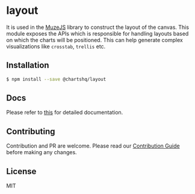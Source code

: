 # layout

It is used in the [MuzeJS](https://github.com/chartshq/muze) library to construct the layout of the canvas. This module
exposes the APIs which is responsible for handling layouts based on which the charts will be positioned. This can help generate complex visualizations like `crosstab`, `trellis` etc.

## Installation

```bash
$ npm install --save @chartshq/layout
```

## Docs

Please refer to [this](https://muzejs.org/docs) for detailed documentation.

## Contributing

Contribution and PR are welcome. Please read our [Contribution Guide](https://github.com/chartshq/muze/blob/master/CONTRIBUTING.md) before making any changes.

## License

MIT